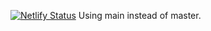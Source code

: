 [![Netlify Status](https://api.netlify.com/api/v1/badges/130927ba-035d-48e7-8a82-95fd0838194b/deploy-status)](https://app.netlify.com/sites/ryangraham/deploys)
Using main instead of master.